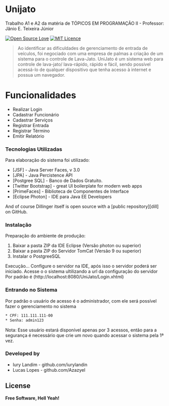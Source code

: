 # Unijato
Trabalho A1 e A2 da matéria de TÓPICOS EM PROGRAMAÇÃO II - Professor: Jânio E. Teixeira Júnior 

[![Open Source Love](https://badges.frapsoft.com/os/v1/open-source.svg?v=103)](https://github.com/ellerbrock/open-source-badges/)
[![MIT Licence](https://badges.frapsoft.com/os/mit/mit.svg?v=103)](https://opensource.org/licenses/mit-license.php)

> Ao identificar as dificuldades de gerenciamento de entrada de veículos, foi negociado com uma empresa de palmas a criação de um sistema para o controle de Lava-Jato.
> UniJato é um sistema web para controle de lava-jato/ lava-rápido, rápido e fácil, sendo possível acessá-lo de qualquer dispositivo que tenha acesso à internet e possua um navegador. 

# Funcionalidades

- Realizar Login
- Cadastrar Funcionário
- Cadastrar Serviços
- Registrar Entrada
- Registrar Término
- Emitir Relatório

### Tecnologias Utilizadas

Para elaboração do sistema foi utilizado:

* [JSF] - Java Server Faces, v 3.0
* [JPA] - Java Percistence API
* [Postgree SQL] - Banco de Dados Gratuito.
* [Twitter Bootstrap] - great UI boilerplate for modern web apps
* [PrimeFaces] - Biblioteca de Componentes de Interface
* [Eclipse Photon] - IDE para Java EE Developers

And of course Dillinger itself is open source with a [public repository][dill]
 on GitHub.

### Instalação

Preparação do ambiente de produção:

1. Baixar a pasta ZIP da IDE Eclipse (Versão photon ou superior)
2. Baixar a pasta ZIP do Servidor TomCat (Versão 9 ou superior)
3. Instalar o PostgreeSQL

Execução...
Configure o servidor na IDE, após isso o servidor poderá ser iniciado.
Acesse o o sistema ultilizando a url da configuração do servidor
Por padrão é (http://localhost:8080/UniJato/Login.xhtml)

### Entrando no Sistema
Por padrão o usuário de acesso é o administrador, com ele será possível fazer o gerenciamento no sistema
```sh
* CPF: 111.111.111-00
* Senha: admin123
```
Nota: Esse usuário estará disponível apenas por 3 acessos, então para a segurança é necessário que crie um novo quando acessar o sistema pela 1ª vez.


### Developed by

 - Iury Landim - github.com/iurylandin
 - Lucas Lopes - github.com/Azazyel

License
----

**Free Software, Hell Yeah!**
